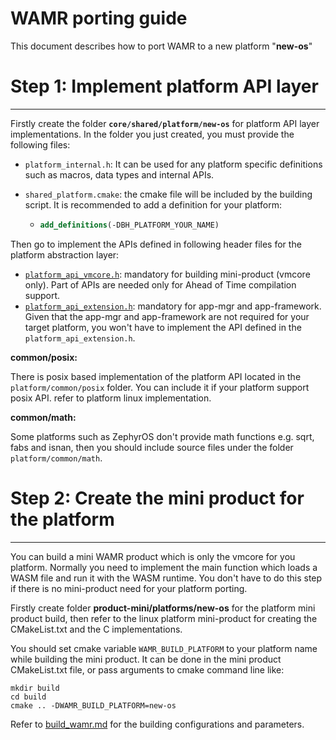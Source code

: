 
WAMR porting guide
=========================


This document describes how to port WAMR to a new platform "**new-os**"



# Step 1: Implement platform API layer

-------------------------
Firstly create the folder **`core/shared/platform/new-os`** for platform API layer implementations. In the folder you just created, you must provide the following files:

- `platform_internal.h`: It can be used for any platform specific definitions such as macros, data types and internal APIs.

- `shared_platform.cmake`: the cmake file will be included by the building script. It is recommended to add a definition for your platform:

  - ```cmake
    add_definitions(-DBH_PLATFORM_YOUR_NAME)
    ```

Then go to implement the APIs defined in following header files for the platform abstraction layer:

- [`platform_api_vmcore.h`](../core/shared/platform/include/platform_api_vmcore.h):   mandatory for building mini-product (vmcore only). Part of APIs are needed only for Ahead of Time compilation support. 
- [`platform_api_extension.h`](../core/shared/platform/include/platform_api_extension.h): mandatory for app-mgr and app-framework. Given that the app-mgr and app-framework are not required for your target platform, you won't have to implement the API defined in the `platform_api_extension.h`.



**common/posix:**

There is posix based implementation of the platform API located in the `platform/common/posix` folder. You can include it if your platform support posix API. refer to platform linux implementation.



**common/math:**

Some platforms such as ZephyrOS don't provide math functions e.g. sqrt, fabs and isnan, then you should include source files under the folder `platform/common/math`. 



# Step 2: Create the mini product for the platform

-------------------------
You can build a mini WAMR product which is only the vmcore for you platform. Normally you need to implement the main function which loads a WASM file and run it with the WASM runtime. You don't have to do this step if there is no mini-product need for your platform porting.



Firstly create folder **product-mini/platforms/new-os** for the platform mini product build, then refer to the linux platform mini-product for creating the CMakeList.txt and the C implementations.



You should set cmake variable `WAMR_BUILD_PLATFORM` to your platform name while building the mini product. It can be done in the mini product CMakeList.txt file, or pass  arguments to cmake command line like:

```
mkdir build
cd build
cmake .. -DWAMR_BUILD_PLATFORM=new-os 
```



Refer to [build_wamr.md](./build_wamr.md) for the building configurations and parameters.



